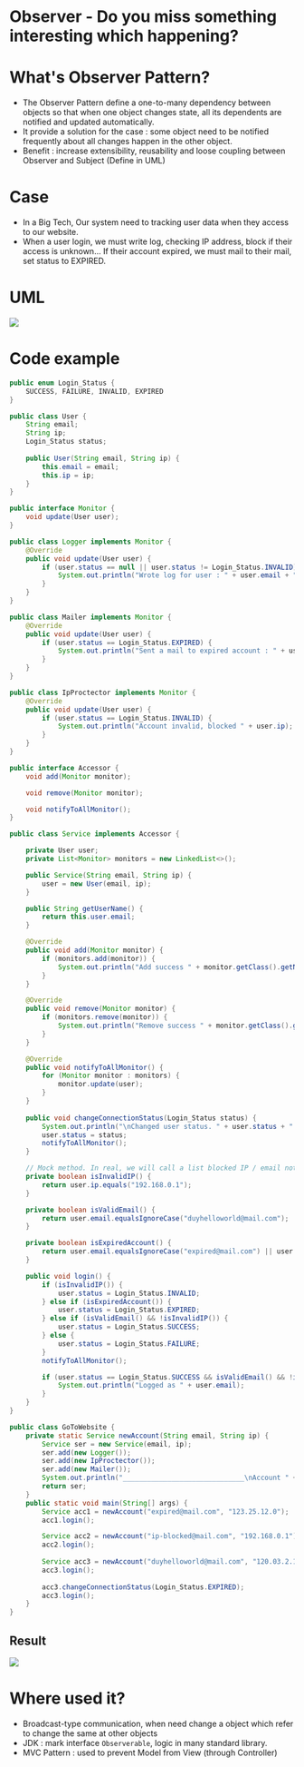 # Observer - Do you miss something interesting which happening?

# What's Observer Pattern?
- The Observer Pattern define a one-to-many dependency between objects so that when one object changes state, all its dependents are notified and updated automatically.
- It provide a solution for the case : some object need to be notified frequently about all changes happen in the other object.
- Benefit : increase extensibility, reusability and loose coupling between Observer and Subject (Define in UML)

# Case
- In a Big Tech, Our system need to tracking user data when they access to our website. 
- When a user login, we must write log, checking IP address, block if their access is unknown... If their account expired, we must mail to their mail, set status to EXPIRED.
# UML 
![](/observer/observer_uml.png)

# Code example
```java
public enum Login_Status {
    SUCCESS, FAILURE, INVALID, EXPIRED
}
```

```java
public class User {
    String email;
    String ip;
    Login_Status status;
    
    public User(String email, String ip) {
        this.email = email;
        this.ip = ip;
    }
}
```

```java
public interface Monitor {
    void update(User user);
}
```

```java
public class Logger implements Monitor {
    @Override
    public void update(User user) {
        if (user.status == null || user.status != Login_Status.INVALID) {
            System.out.println("Wrote log for user : " + user.email + "\t" + user.ip);
        }
    } 
}

public class Mailer implements Monitor {
    @Override
    public void update(User user) {
        if (user.status == Login_Status.EXPIRED) {
            System.out.println("Sent a mail to expired account : " + user.email);
        }
    }
}

public class IpProctector implements Monitor {
    @Override
    public void update(User user) {
        if (user.status == Login_Status.INVALID) {
            System.out.println("Account invalid, blocked " + user.ip);
        }
    }
}
```

```java
public interface Accessor {
    void add(Monitor monitor);

    void remove(Monitor monitor);

    void notifyToAllMonitor();
}
```

```java
public class Service implements Accessor {

    private User user;
    private List<Monitor> monitors = new LinkedList<>();

    public Service(String email, String ip) {
        user = new User(email, ip);
    }

    public String getUserName() {
        return this.user.email;
    }

    @Override
    public void add(Monitor monitor) {
        if (monitors.add(monitor)) {
            System.out.println("Add success " + monitor.getClass().getName() + ".service");
        }
    }

    @Override
    public void remove(Monitor monitor) {
        if (monitors.remove(monitor)) {
            System.out.println("Remove success " + monitor.getClass().getName() + ".service");
        }
    }

    @Override
    public void notifyToAllMonitor() {
        for (Monitor monitor : monitors) {
            monitor.update(user);
        }
    }
    
    public void changeConnectionStatus(Login_Status status) {
        System.out.println("\nChanged user status. " + user.status + " -> " + status);
        user.status = status;
        notifyToAllMonitor();
    }

    // Mock method. In real, we will call a list blocked IP / email not signed up from database
    private boolean isInvalidIP() {
        return user.ip.equals("192.168.0.1");
    }

    private boolean isValidEmail() {
        return user.email.equalsIgnoreCase("duyhelloworld@mail.com");
    }

    private boolean isExpiredAccount() {
        return user.email.equalsIgnoreCase("expired@mail.com") || user.status == Login_Status.EXPIRED;
    }

    public void login() {
        if (isInvalidIP()) {
            user.status = Login_Status.INVALID;
        } else if (isExpiredAccount()) {
            user.status = Login_Status.EXPIRED;
        } else if (isValidEmail() && !isInvalidIP()) {
            user.status = Login_Status.SUCCESS;
        } else {
            user.status = Login_Status.FAILURE;
        }
        notifyToAllMonitor();

        if (user.status == Login_Status.SUCCESS && isValidEmail() && !isExpiredAccount() && !isInvalidIP()) {
            System.out.println("Logged as " + user.email);
        }
    }
}
```

```java
public class GoToWebsite {
    private static Service newAccount(String email, String ip) {
        Service ser = new Service(email, ip);
        ser.add(new Logger());
        ser.add(new IpProctector());
        ser.add(new Mailer());
        System.out.println("______________________________\nAccount " + ser.getUserName() + " created.");
        return ser;
    }
    public static void main(String[] args) {
        Service acc1 = newAccount("expired@mail.com", "123.25.12.0");
        acc1.login();

        Service acc2 = newAccount("ip-blocked@mail.com", "192.168.0.1");
        acc2.login();
        
        Service acc3 = newAccount("duyhelloworld@mail.com", "120.03.2.103");
        acc3.login();
        
        acc3.changeConnectionStatus(Login_Status.EXPIRED);
        acc3.login();
    }
}
```

## Result
![](/observer/result-observer.png)

# Where used it?
- Broadcast-type communication, when need change a object which refer to change the same at other objects
- JDK : mark interface `Observerable`, logic in many standard library.
- MVC Pattern : used to prevent Model from View (through Controller)